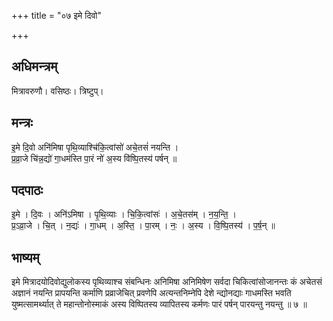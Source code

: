 +++
title = "०७ इमे दिवो"

+++
## अधिमन्त्रम्
मित्रावरुणौ। वसिष्ठः। त्रिष्टुप्।

## मन्त्रः
इ॒मे दि॒वो अनि॑मिषा पृथि॒व्याश्चि॑कि॒त्वांसो॑ अचे॒तसं॑ नयन्ति ।  
प्र॒व्रा॒जे चि॑न्न॒द्यो॑ गा॒धम॑स्ति पा॒रं नो॑ अ॒स्य वि॑ष्पि॒तस्य॑ पर्षन् ॥

## पदपाठः
इ॒मे । दि॒वः । अनि॑ऽमिषा । पृ॒थि॒व्याः । चि॒कि॒त्वांसः॑ । अ॒चे॒तस॑म् । न॒य॒न्ति॒ ।  
प्र॒ऽव्रा॒जे । चि॒त् । न॒द्यः॑ । गा॒धम् । अ॒स्ति॒ । पा॒रम् । नः॒ । अ॒स्य । वि॒ष्पि॒तस्य॑ । प॒र्ष॒न् ॥

## भाष्यम्
इमे मित्रादयोदिवोद्युलोकस्य पृथिव्याश्च संबन्धिनः अनिमिषा अनिमिषेण सर्वदा चिकित्वांसोजानन्तः कं अचेतसं अज्ञानं नयन्ति प्रापयन्ति कर्माणि प्रव्राजेचित् प्रवणेपि अत्यन्तनिम्नेपि देशे न्द्योनद्याः गाधमस्ति भवति युष्मत्सामर्थ्यात् ते महान्तोनोस्माकं अस्य विष्पितस्य व्यापितस्य कर्मणः पारं पर्षन् पारयन्तु नयन्तु ॥ ७ ॥